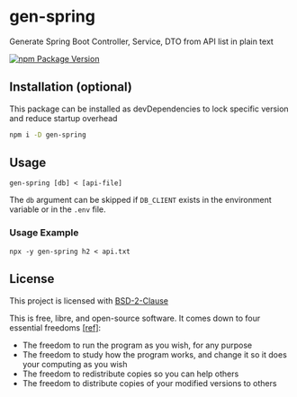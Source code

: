 # gen-spring

Generate Spring Boot Controller, Service, DTO from API list in plain text

[![npm Package Version](https://img.shields.io/npm/v/gen-spring)](https://www.npmjs.com/package/gen-spring)

## Installation (optional)

This package can be installed as devDependencies to lock specific version and reduce startup overhead

```bash
npm i -D gen-spring
```

## Usage

`gen-spring [db] < [api-file]`

The `db` argument can be skipped if `DB_CLIENT` exists in the environment variable or in the `.env` file.

### Usage Example

```
npx -y gen-spring h2 < api.txt
```

## License

This project is licensed with [BSD-2-Clause](./LICENSE)

This is free, libre, and open-source software. It comes down to four essential freedoms [[ref]](https://seirdy.one/2021/01/27/whatsapp-and-the-domestication-of-users.html#fnref:2):

- The freedom to run the program as you wish, for any purpose
- The freedom to study how the program works, and change it so it does your computing as you wish
- The freedom to redistribute copies so you can help others
- The freedom to distribute copies of your modified versions to others
